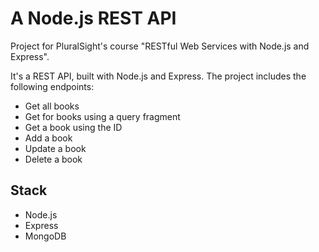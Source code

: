 # A Node.js REST API

Project for PluralSight's course "RESTful Web Services with Node.js and Express".

It's a REST API, built with Node.js and Express. The project includes the following endpoints:
- Get all books 
- Get for books using a query fragment
- Get a book using the ID
- Add a book
- Update a book
- Delete a book

## Stack
- Node.js
- Express
- MongoDB